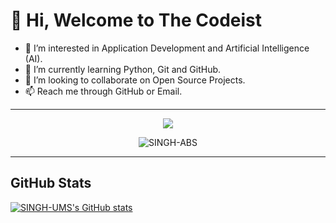 # 👋 Hi, Welcome to The Codeist
- 👀 I’m interested in Application Development and Artificial Intelligence (AI).
- 🌱 I’m currently learning Python, Git and GitHub.
- 💞️ I’m looking to collaborate on Open Source Projects.
- 📫 Reach me through GitHub or Email.

-------

<div align="center"> 
  
<a href="https://github.com/SINGH-ABS"><img src="https://img.shields.io/badge/GitHub-0077B5?style=flat&logo=github&logoColor=white"></a>
  
<img src="https://komarev.com/ghpvc/?username=SINGH-ABS&label=Profile%20Views&color=0e75b6&style=flat" alt="SINGH-ABS" /> 
</div>

-------

## GitHub Stats

[![SINGH-UMS's GitHub stats](https://github-readme-stats.vercel.app/api?username=SINGH-UMS&show_icons=true&theme=tokyonight)](https://github.com/SINGH-UMS)


<!---
SINGH-UMS/SINGH-UMS is a ✨ special ✨ repository because its `README.md` (this file) appears on your GitHub profile.
You can click the Preview link to take a look at your changes.
--->
